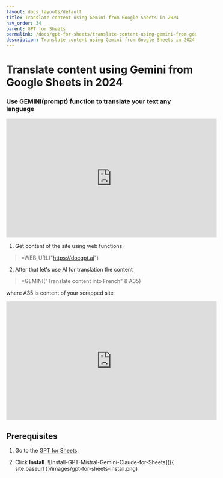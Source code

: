 ```yaml
---
layout: docs_layouts/default
title: Translate content using Gemini from Google Sheets in 2024
nav_order: 34
parent: GPT for Sheets
permalink: /docs/gpt-for-sheets/translate-content-using-gemini-from-google-sheets-in-2024
description: Translate content using Gemini from Google Sheets in 2024
---
```


# Translate content using Gemini from Google Sheets in 2024

### Use GEMINI(prompt) function to translate your text any language

<iframe width="560" height="315" src="https://www.youtube.com/embed/IVehBwbRvWE?si=zwhMZZBP9WccCmiu" title="YouTube video player" frameborder="0" allow="accelerometer; autoplay; clipboard-write; encrypted-media; gyroscope; picture-in-picture; web-share" referrerpolicy="strict-origin-when-cross-origin" allowfullscreen></iframe>


1. Get content of the site using web functions
> =WEB_URL("https://docgpt.ai")

2. After that let's use AI for translation the content

> =GEMINI("Translate content into French" & A35)

where A35 is content of your scrapped site

<iframe width="560" height="315" src="https://www.youtube.com/embed/V4IRVKBHJy4?si=3qoBVoXAddHTg7qR" title="How to use GPT for Sheets" frameborder="0" allow="accelerometer; autoplay; clipboard-write; encrypted-media; gyroscope; picture-in-picture; web-share" allowfullscreen></iframe>

## Prerequisites

1. Go to the [GPT for Sheets](https://workspace.google.com/u/0/marketplace/app/gpt_for_sheets_docs_forms_slides/466607203252).

2. Click **Install**. ![Install-GPT-Mistral-Gemini-Claude-for-Sheets]({{ site.baseurl }}/images/gpt-for-sheets-install.png)

